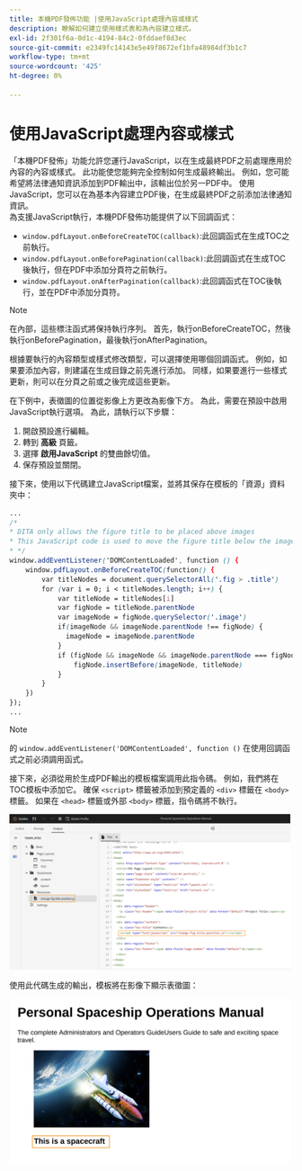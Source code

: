 ```yaml
---
title: 本機PDF發佈功能 |使用JavaScript處理內容或樣式
description: 瞭解如何建立使用樣式表和為內容建立樣式。
exl-id: 2f301f6a-0d1c-4194-84c2-0fddaef8d3ec
source-git-commit: e2349fc14143e5e49f8672ef1bfa48984df3b1c7
workflow-type: tm+mt
source-wordcount: '425'
ht-degree: 0%

---
```


# 使用JavaScript處理內容或樣式

「本機PDF發佈」功能允許您運行JavaScript，以在生成最終PDF之前處理應用於內容的內容或樣式。 此功能使您能夠完全控制如何生成最終輸出。 例如，您可能希望將法律通知資訊添加到PDF輸出中，該輸出位於另一PDF中。 使用JavaScript，您可以在為基本內容建立PDF後，在生成最終PDF之前添加法律通知資訊。\
為支援JavaScript執行，本機PDF發佈功能提供了以下回調函式：

* `window.pdfLayout.onBeforeCreateTOC(callback)`:此回調函式在生成TOC之前執行。
* `window.pdfLayout.onBeforePagination(callback)`:此回調函式在生成TOC後執行，但在PDF中添加分頁符之前執行。
* `window.pdfLayout.onAfterPagination(callback)`:此回調函式在TOC後執行，並在PDF中添加分頁符。

>[!NOTE]
>
>在內部，這些標注函式將保持執行序列。 首先，執行onBeforeCreateTOC，然後執行onBeforePagination，最後執行onAfterPagination。

根據要執行的內容類型或樣式修改類型，可以選擇使用哪個回調函式。 例如，如果要添加內容，則建議在生成目錄之前先進行添加。 同樣，如果要進行一些樣式更新，則可以在分頁之前或之後完成這些更新。

在下例中，表徵圖的位置從影像上方更改為影像下方。 為此，需要在預設中啟用JavaScript執行選項。 為此，請執行以下步驟：

1. 開啟預設進行編輯。
1. 轉到 **高級** 頁籤。
1. 選擇 **啟用JavaScript** 的雙曲餘切值。
1. 保存預設並關閉。

接下來，使用以下代碼建立JavaScript檔案，並將其保存在模板的「資源」資料夾中：

```css
...
/*
* DITA only allows the figure title to be placed above images 
* This JavaScript code is used to move the figure title below the image
* */
window.addEventListener('DOMContentLoaded', function () {
    window.pdfLayout.onBeforeCreateTOC(function() {
        var titleNodes = document.querySelectorAll('.fig > .title')
        for (var i = 0; i < titleNodes.length; i++) {
            var titleNode = titleNodes[i]
            var figNode = titleNode.parentNode
            var imageNode = figNode.querySelector('.image')
            if(imageNode && imageNode.parentNode !== figNode) {
              imageNode = imageNode.parentNode
            }
            if (figNode && imageNode && imageNode.parentNode === figNode) {
                figNode.insertBefore(imageNode, titleNode)
            }
        }
    })
});
...
```

>[!NOTE]
>
>的 `window.addEventListener('DOMContentLoaded', function ()` 在使用回調函式之前必須調用函式。

接下來，必須從用於生成PDF輸出的模板檔案調用此指令碼。 例如，我們將在TOC模板中添加它。 確保 `<script>` 標籤被添加到預定義的 `<div>` 標籤在 `<body>` 標籤。 如果在 `<head>` 標籤或外部 `<body>` 標籤，指令碼將不執行。

<img src="./assets/js-added-resources-template.png" width="500">

使用此代碼生成的輸出，模板將在影像下顯示表徵圖：

<img src="./assets/fig-title-below-image.png" width="500">
